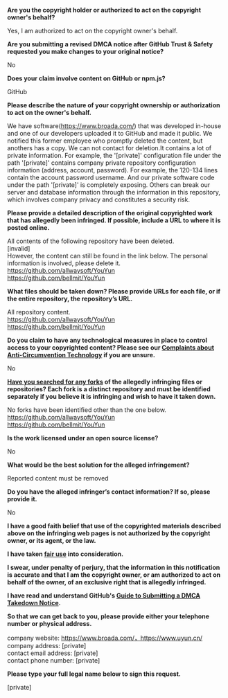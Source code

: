 **Are you the copyright holder or authorized to act on the copyright owner's behalf?**

Yes, I am authorized to act on the copyright owner's behalf.

**Are you submitting a revised DMCA notice after GitHub Trust & Safety requested you make changes to your original notice?**

No

**Does your claim involve content on GitHub or npm.js?**

GitHub

**Please describe the nature of your copyright ownership or authorization to act on the owner's behalf.**

We have software(https://www.broada.com/) that was developed in-house and one of our developers uploaded it to GitHub and made it public. We notified this former employee who promptly deleted the content, but anothers has a copy. We can not contact for deletion.It contains a lot of private information. For example, the '[private]' configuration file under the path '[private]' contains company private repository configuration information (address, account, password). For example, the 120-134 lines contain the account password username. And our private software code under the path '[private]' is completely exposing. Others can break our server and database information through the information in this repository, which involves company privacy and constitutes a security risk.

**Please provide a detailed description of the original copyrighted work that has allegedly been infringed. If possible, include a URL to where it is posted online.**

All contents of the following repository have been deleted.  
[invalid]  
However, the content can still be found in the link below. The personal information is involved, please delete it.  
https://github.com/allwaysoft/YouYun  
https://github.com/bellmit/YouYun

**What files should be taken down? Please provide URLs for each file, or if the entire repository, the repository’s URL.**

All repository content.  
https://github.com/allwaysoft/YouYun  
https://github.com/bellmit/YouYun

**Do you claim to have any technological measures in place to control access to your copyrighted content? Please see our <a href="https://docs.github.com/articles/guide-to-submitting-a-dmca-takedown-notice#complaints-about-anti-circumvention-technology">Complaints about Anti-Circumvention Technology</a> if you are unsure.**

No

**<a href="https://docs.github.com/articles/dmca-takedown-policy#b-what-about-forks-or-whats-a-fork">Have you searched for any forks</a> of the allegedly infringing files or repositories? Each fork is a distinct repository and must be identified separately if you believe it is infringing and wish to have it taken down.**

No forks have been identified other than the one below.  
https://github.com/allwaysoft/YouYun  
https://github.com/bellmit/YouYun

**Is the work licensed under an open source license?**

No

**What would be the best solution for the alleged infringement?**

Reported content must be removed

**Do you have the alleged infringer’s contact information? If so, please provide it.**

No

**I have a good faith belief that use of the copyrighted materials described above on the infringing web pages is not authorized by the copyright owner, or its agent, or the law.**

**I have taken <a href="https://www.lumendatabase.org/topics/22">fair use</a> into consideration.**

**I swear, under penalty of perjury, that the information in this notification is accurate and that I am the copyright owner, or am authorized to act on behalf of the owner, of an exclusive right that is allegedly infringed.**

**I have read and understand GitHub's <a href="https://docs.github.com/articles/guide-to-submitting-a-dmca-takedown-notice/">Guide to Submitting a DMCA Takedown Notice</a>.**

**So that we can get back to you, please provide either your telephone number or physical address.**

company website: https://www.broada.com/，https://www.uyun.cn/  
company address: [private]  
contact email address: [private]  
contact phone number: [private]  

**Please type your full legal name below to sign this request.**

[private]  
